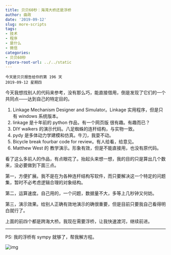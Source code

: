 ```yaml
---
title: 贝贝60秒：海湾大桥还是浮桥
author: 曲政
date: '2019-09-12'
slug: more-scripts
tags:
- 技术
- 程序
- 是什么
- 微信
categories:
- 贝贝60秒
typora-root-url: ../../static
---
```


```
今天是贝贝报告给你的第 196 天
2019-09-12 星期四
```

今天我想找别人的代码来参考，没有那么巧，能直接借用，倒是发现了它们的一个共同点——达到自己的特定目的。

1.  Linkage Mechanism Designer and Simulator。Linkage 实用程序，但是只有 windows 系统版本。
2.  linkage 是十年前的 python 作品，有一个网页版 很有趣。有趣而已？
3.  DIY walkers 的演示代码。八足蜘蛛的连杆结构，与实物一致。
4.  pydy 是多体动力学建模和仿真。牛刀，我耍不动。
5.  Bicycle break fourbar code for review。有人给看，给意见。
6.  Matthew West 的 教学演示。形象有效，但是不能直接用，也没有原代码。

看了这么多前人的作品，有点眼花了。抬起头来想一想，我的目的只是算出几个数来，没必要做到下面三点。

第一，方便扩展。我不是在为各种连杆结构写软件，而只要解决这一个特定的问题集，暂时不必考虑逻辑合理的对象结构。

第二，运算速度。自己用的，一个问题，数据量不大，多等上几秒钟又何妨。

第三，演示效果。给别人正确有效地演示的确很重要，但是目前只要我自己看得明白就行了。

上面的前四个都是跨海大桥。我现在需要浮桥，让我快速渡河，继续前进。

------

PS: 我的浮桥有 sympy 就够了，帮我解方程。

![img](/images/2019-09-12-%E8%B4%9D%E8%B4%9D60%E7%A7%92%EF%BC%9A%E6%B5%B7%E6%B9%BE%E5%A4%A7%E6%A1%A5%E8%BF%98%E6%98%AF%E6%B5%AE%E6%A1%A5/640-20200416094143533.png)